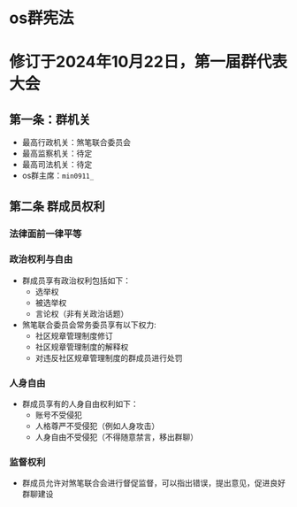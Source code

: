 # os群宪法
# 修订于2024年10月22日，第一届群代表大会
## 第一条：群机关
-  最高行政机关：煞笔联合委员会
-  最高监察机关：待定
-  最高司法机关：待定
-  os群主席：`min0911_`
## 第二条 群成员权利
### 法律面前一律平等
### 政治权利与自由
- 群成员享有政治权利包括如下：
  -  选举权
  -  被选举权
  -  言论权（非有关政治话题）
- 煞笔联合委员会常务委员享有以下权力:
  -  社区规章管理制度修订
  -  社区规章管理制度的解释权
  -  对违反社区规章管理制度的群成员进行处罚
### 人身自由
- 群成员享有的人身自由权利如下：
  -  账号不受侵犯
  -  人格尊严不受侵犯（例如人身攻击）
  -  人身自由不受侵犯（不得随意禁言，移出群聊）
### 监督权利
-  群成员允许对煞笔联合会进行督促监督，可以指出错误，提出意见，促进良好群聊建设
